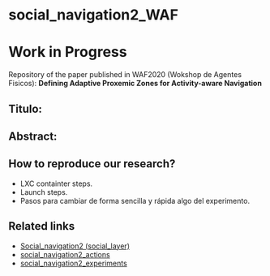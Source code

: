 # social_navigation2_WAF
# Work in Progress
Repository of the paper published in WAF2020 (Wokshop de Agentes Fisicos): **Defining Adaptive Proxemic Zones for Activity-aware Navigation**
## Titulo:
## Abstract:

## How to reproduce our research? 
- LXC containter steps.
- Launch steps.
- Pasos para cambiar de forma sencilla y rápida algo del experimento.

## Related links
- [Social_navigation2 (social_layer)](https://github.com/jginesclavero/social_navigation2)
- [social_navigation2_actions](https://github.com/jginesclavero/social_navigation2_actions)
- [social_navigation2_experiments](https://github.com/jginesclavero/social_navigation2_experiments)


